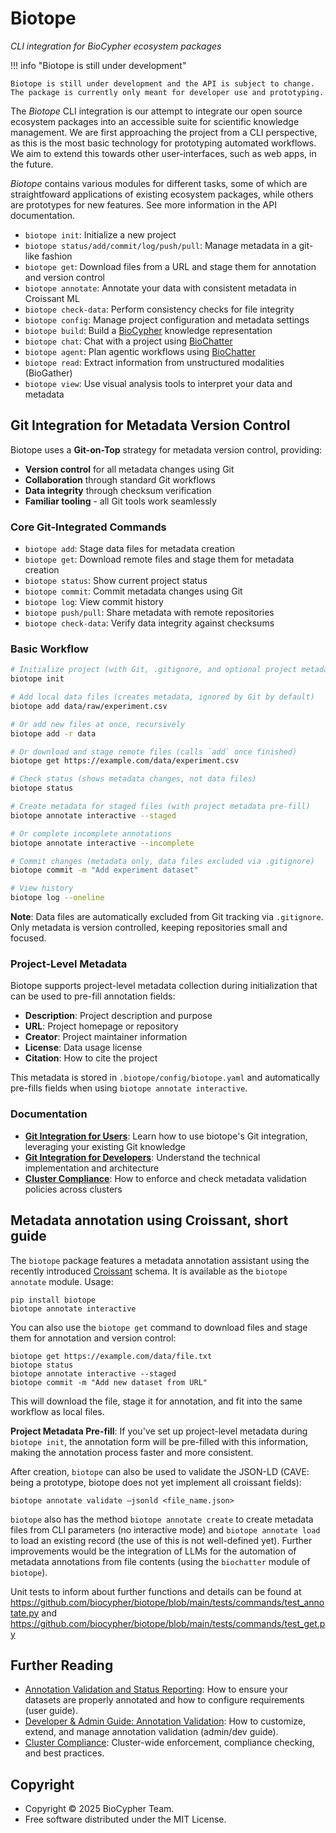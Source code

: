# Biotope

*CLI integration for BioCypher ecosystem packages*

!!! info "Biotope is still under development"

    Biotope is still under development and the API is subject to change.
    The package is currently only meant for developer use and prototyping.

The *Biotope* CLI integration is our attempt to integrate our open source ecosystem
packages into an accessible suite for scientific knowledge management. We are
first approaching the project from a CLI perspective, as this is the most basic
technology for prototyping automated workflows. We aim to extend this towards
other user-interfaces, such as web apps, in the future.

*Biotope* contains various modules for different tasks, some of which are
straightfoward applications of existing ecosystem packages, while others
are prototypes for new features. See more information in the API documentation.

- `biotope init`: Initialize a new project
- `biotope status/add/commit/log/push/pull`: Manage metadata in a git-like fashion
- `biotope get`: Download files from a URL and stage them for annotation and version control
- `biotope annotate`: Annotate your data with consistent metadata in Croissant ML
- `biotope check-data`: Perform consistency checks for file integrity
- `biotope config`: Manage project configuration and metadata settings
- `biotope build`: Build a [BioCypher](https://biocypher.org) knowledge representation
- `biotope chat`: Chat with a project using [BioChatter](https://biochatter.org)
- `biotope agent`: Plan agentic workflows using [BioChatter](https://biochatter.org)
- `biotope read`: Extract information from unstructured modalities (BioGather)
- `biotope view`: Use visual analysis tools to interpret your data and metadata

## Git Integration for Metadata Version Control

Biotope uses a **Git-on-Top** strategy for metadata version control, providing:

- **Version control** for all metadata changes using Git
- **Collaboration** through standard Git workflows
- **Data integrity** through checksum verification
- **Familiar tooling** - all Git tools work seamlessly

### Core Git-Integrated Commands

- `biotope add`: Stage data files for metadata creation
- `biotope get`: Download remote files and stage them for metadata creation
- `biotope status`: Show current project status
- `biotope commit`: Commit metadata changes using Git
- `biotope log`: View commit history
- `biotope push/pull`: Share metadata with remote repositories
- `biotope check-data`: Verify data integrity against checksums

### Basic Workflow

```bash
# Initialize project (with Git, .gitignore, and optional project metadata)
biotope init

# Add local data files (creates metadata, ignored by Git by default)
biotope add data/raw/experiment.csv

# Or add new files at once, recursively
biotope add -r data

# Or download and stage remote files (calls `add` once finished)
biotope get https://example.com/data/experiment.csv

# Check status (shows metadata changes, not data files)
biotope status

# Create metadata for staged files (with project metadata pre-fill)
biotope annotate interactive --staged

# Or complete incomplete annotations
biotope annotate interactive --incomplete

# Commit changes (metadata only, data files excluded via .gitignore)
biotope commit -m "Add experiment dataset"

# View history
biotope log --oneline
```

**Note**: Data files are automatically excluded from Git tracking via `.gitignore`. Only metadata is version controlled, keeping repositories small and focused.

### Project-Level Metadata

Biotope supports project-level metadata collection during initialization that can be used to pre-fill annotation fields:

- **Description**: Project description and purpose
- **URL**: Project homepage or repository
- **Creator**: Project maintainer information
- **License**: Data usage license
- **Citation**: How to cite the project

This metadata is stored in `.biotope/config/biotope.yaml` and automatically pre-fills fields when using `biotope annotate interactive`.

### Documentation

- **[Git Integration for Users](git-integration.md)**: Learn how to use biotope's Git integration, leveraging your existing Git knowledge
- **[Git Integration for Developers](git-integration-dev.md)**: Understand the technical implementation and architecture
- **[Cluster Compliance](cluster-compliance.md)**: How to enforce and check metadata validation policies across clusters

## Metadata annotation using Croissant, short guide

The `biotope` package features a metadata annotation assistant using the
recently introduced
[Croissant](https://research.google/blog/croissant-a-metadata-format-for-ml-ready-datasets/)
schema. It is available as the `biotope annotate` module. Usage:

```
pip install biotope
biotope annotate interactive
```

You can also use the `biotope get` command to download files and stage them for annotation and version control:

```
biotope get https://example.com/data/file.txt
biotope status
biotope annotate interactive --staged
biotope commit -m "Add new dataset from URL"
```

This will download the file, stage it for annotation, and fit into the same workflow as local files.

**Project Metadata Pre-fill**: If you've set up project-level metadata during `biotope init`, the annotation form will be pre-filled with this information, making the annotation process faster and more consistent.

After creation, `biotope` can also be used to validate the JSON-LD (CAVE: being
a prototype, biotope does not yet implement all croissant fields):

```
biotope annotate validate –jsonld <file_name.json>
```

`biotope` also has the method `biotope annotate create` to create metadata files
from CLI parameters (no interactive mode) and `biotope annotate load` to load an
existing record (the use of this is not well-defined yet). Further improvements
would be the integration of LLMs for the automation of metadata annotations from
file contents (using the `biochatter` module of `biotope`).

Unit tests to inform about further functions and details can be found at
https://github.com/biocypher/biotope/blob/main/tests/commands/test_annotate.py
and https://github.com/biocypher/biotope/blob/main/tests/commands/test_get.py

## Further Reading

- [Annotation Validation and Status Reporting](git-integration.md#annotation-validation-and-status-reporting): How to ensure your datasets are properly annotated and how to configure requirements (user guide).
- [Developer & Admin Guide: Annotation Validation](git-integration-dev.md#developer--admin-guide-annotation-validation): How to customize, extend, and manage annotation validation (admin/dev guide).
- [Cluster Compliance](cluster-compliance.md): Cluster-wide enforcement, compliance checking, and best practices.

## Copyright

- Copyright © 2025 BioCypher Team.
- Free software distributed under the MIT License.
